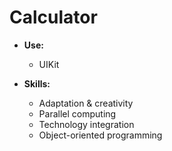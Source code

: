 # Calculator

* **Use:**
	* UIKit

* **Skills:**
	* Adaptation & creativity
	* Parallel computing
	* Technology integration
	* Object-oriented programming

